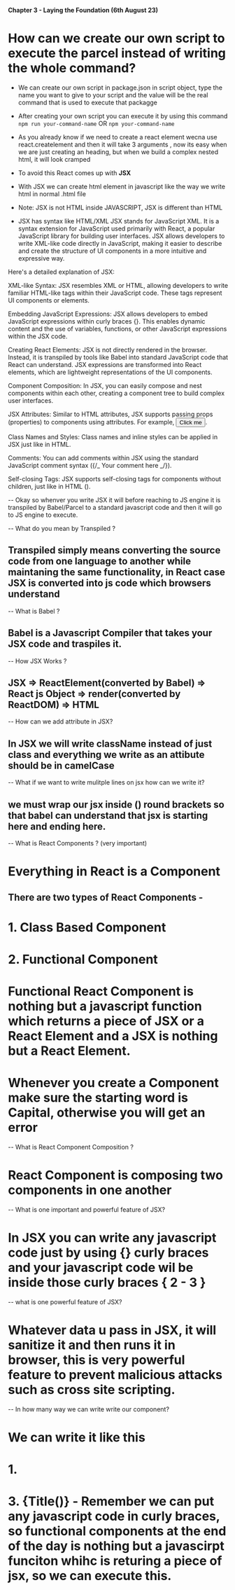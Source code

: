 **Chapter 3 - Laying the Foundation (6th August 23)**

# How can we create our own script to execute the parcel instead of writing the whole command?

- We can create our own script in package.json in script object, type the name you want to give to your script and the value will be the real command that is used to execute that packagge

- After creating your own script you can execute it by using this command
  `npm run your-command-name` OR `npm your-command-name`

- As you already know if we need to create a react element wecna use react.createlement and then it will take 3 arguments , now its easy when we are just creating an heading, but when we build a complex nested html, it will look cramped

- To avoid this React comes up with **JSX**

- With JSX we can create html element in javascript like the way we write html in normal .html file

- Note: JSX is not HTML inside JAVASCRIPT, JSX is different than HTML
- JSX has syntax like HTML/XML
  JSX stands for JavaScript XML. It is a syntax extension for JavaScript used primarily with React, a popular JavaScript library for building user interfaces. JSX allows developers to write XML-like code directly in JavaScript, making it easier to describe and create the structure of UI components in a more intuitive and expressive way.

Here's a detailed explanation of JSX:

XML-like Syntax: JSX resembles XML or HTML, allowing developers to write familiar HTML-like tags within their JavaScript code. These tags represent UI components or elements.

Embedding JavaScript Expressions: JSX allows developers to embed JavaScript expressions within curly braces {}. This enables dynamic content and the use of variables, functions, or other JavaScript expressions within the JSX code.

Creating React Elements: JSX is not directly rendered in the browser. Instead, it is transpiled by tools like Babel into standard JavaScript code that React can understand. JSX expressions are transformed into React elements, which are lightweight representations of the UI components.

Component Composition: In JSX, you can easily compose and nest components within each other, creating a component tree to build complex user interfaces.

JSX Attributes: Similar to HTML attributes, JSX supports passing props (properties) to components using attributes. For example, <Button color="red" onClick={handleClick}>Click me</Button>.

Class Names and Styles: Class names and inline styles can be applied in JSX just like in HTML.

Comments: You can add comments within JSX using the standard JavaScript comment syntax ({/_ Your comment here _/}).

Self-closing Tags: JSX supports self-closing tags for components without children, just like in HTML (<Component />).

<!-- SO IS JSX  a valid Javascript? -->
<!-- The answer is no, because the JS Engine only understand a pure javascript i.e Ecmascript and JSX is not a js Its a syntax to write html easily in js file, so the question is how JSX is then rendered? -->

-- Okay so whenver you write JSX it will before reaching to JS engine it is transpiled by Babel/Parcel to a standard javascript code and then it will go to JS engine to execute.

-- What do you mean by Transpiled ?

## Transpiled simply means converting the source code from one language to another while maintaning the same functionality, in React case JSX is converted into js code which browsers understand

-- What is Babel ?

## Babel is a Javascript Compiler that takes your JSX code and traspiles it.

-- How JSX Works ?

## JSX => ReactElement(converted by Babel) => React js Object => render(converted by ReactDOM) => HTML

-- How can we add attribute in JSX?

## In JSX we will write className instead of just class and everything we write as an attibute should be in camelCase

-- What if we want to write mulitple lines on jsx how can we write it?

## we must wrap our jsx inside () round brackets so that babel can understand that jsx is starting here and ending here.

-- What is React Components ? (very important)

# Everything in React is a Component

## There are two types of React Components -

# 1. Class Based Component

# 2. Functional Component

# Functional React Component is nothing but a javascript function which returns a piece of JSX or a React Element and a JSX is nothing but a React Element.

# Whenever you create a Component make sure the starting word is Capital, otherwise you will get an error

-- What is React Component Composition ?

# React Component is composing two components in one another

-- What is one important and powerful feature of JSX?

# In JSX you can write any javascript code just by using {} curly braces and your javascript code wil be inside those curly braces { 2 - 3 }

-- what is one powerful feature of JSX?

# Whatever data u pass in JSX, it will sanitize it and then runs it in browser, this is very powerful feature to prevent malicious attacks such as cross site scripting.

-- In how many way we can write write our component?

# We can write it like this

# 1. <Title/>

# 2. <Title></Title>

# 3. {Title()} - Remember we can put any javascript code in curly braces, so functional components at the end of the day is nothing but a javascirpt funciton whihc is returing a piece of jsx, so we can execute this.
